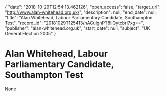 {
  "date": "2018-10-29T12:54:13.462126", 
  "open_access": false, 
  "target_url": "http://www.alan-whitehead.org.uk/", 
  "description": null, 
  "end_date": null, 
  "title": "Alan Whitehead, Labour Parliamentary Candidate, Southampton Test", 
  "record_id": "20181029T125413/nACulgnPT8liQytcbrI7xg==", 
  "publisher": "alan-whitehead.org.uk", 
  "start_date": null, 
  "subject": "UK General Election 2005"
}

# Alan Whitehead, Labour Parliamentary Candidate, Southampton Test

None